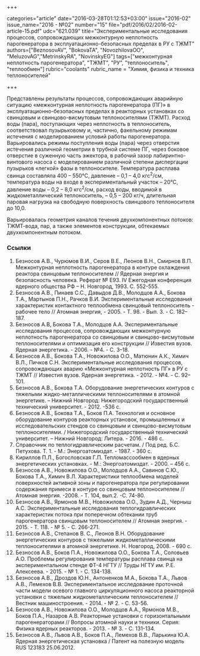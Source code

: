 +++

categories="article"
date="2016-03-28T01:12:53+03:00"
issue="2016-02"
issue_name="2016 - №02"
number="15"
file="pdf/2016/02/2016-02-article-15.pdf"
udc="621.039"
title="Экспериментальные исследования процессов, сопровождающих межконтурную неплотность парогенератора в эксплуатационно-безопасных пределах в РУ c ТЖМТ"
authors=["BeznosovAV", "BokovaTA", "NovozhilovaOO", "MeluzovAG","MetrinskyRA", "NovinskyEG"]
tags=["межконтурная неплотность парогенератора", "ТЖМТ", "РУ", "теплоноситель", "теплообмен"]
rubric="coolants"
rubric_name = "Химия, физика и техника теплоносителей"

+++

Представлены результаты процессов, сопровождающих аварийную ситуацию «межконтурная неплотность парогенератора (ПГ)» в эксплуатационно-безопасных пределах в реакторных установках со свинцовым и свинцово-висмутовым теплоносителями (ТЖМТ). 
Расход воды (пара), поступающих через неплотность в теплоноситель, соответствовал пузырьковому и, частично, факельному режимам истечения с моделированием условий работы парогенератора. 
Варьировались режимы поступления воды (пара) через отверстия истечения различной геометрии в трубной системе ПГ, через боковое отверстие в суженную часть эжектора, в рабочий зазор лабиринтно-винтового насоса с моделированием различной степени диспергации пузырьков «легкой» фазы в теплоносителе. 
Температура расплава свинца составляла 400 – 550°C, давление – 0,1 – 4,0 кгс<sup>2</sup>/см, температура воды на входе в экспериментальный участок – 20°C, давление воды – 0,2 – 8,0 кгс<sup>2</sup>/см, расход воды, вводимой в жидкометаллический теплоноситель, – 0,5 – 200 кг/ч, длительная паровая нагрузка на свободную поверхность свинцового теплоносителя до 10,0.

Варьировалась геометрия каналов течения двухкомпонентных потоков: ТЖМТ-вода, пар, а также элементов конструкции, обтекаемых двухкомпонентным потоком.

### Ссылки

1. Безносов А.В., Чурюмов В.И., Серов В.Е., Леонов В.Н., Смирнов В.П. Межконтурная неплотность парогенератора в контуре охлаждения реактора свинцовым теплоносителем // Ядерная энергия и безопасность человека. Реферат № Е93. IV Ежегодная конференция ядерного общества РФ – Н. Новгород, 1993. С. 552-555.
2. Безносов А.В., Пинаев С.С., Давыдов Д.В., Молодцов А.А., Бокова Т.А., Мартынов П.Н., Рачков В.И. Экспериментальные исследования характеристик контактного теплообмена свинцовый теплоноситель - рабочее тело // Атомная энергия, - 2005. - Т. 98. - Вып. 3. - С. 182–187.
3. Безносов А.В, Бокова Т.А., Молодцов А.А. Экспериментальные исследования процессов, сопровождающих межконтурную неплотность парогенератора со свинцовым и свинцово-висмутовым теплоносителями и оптимизация его конструкции // Известия вузов. Ядерная энергетика. - 2006. - №4. - С. 3–18.
4. Безносов А.В., Бокова Т.А., Новожилова О.О., Матюнин А.К., Химич В.Л., Пичков С.Н. Экспериментальные исследования процессов, сопровождающих аварию «Межконтурная неплотность ПГ» в РУ с ТЖМТ // Известия вузов. Ядерная энергетика. - 2012. - №4. - С. 92–101.
5. Безносов А.В., Бокова Т.А. Оборудование энергетических контуров с тяжелыми жидко-металлическими теплоносителями в атомной энергетике. – Нижний Новгород: Нижегородский государственный технический университет. - 2012. -536 с.
6. Безносов А.В., Бокова Т.А., Боков П.А. Технология и основное оборудование контуров реакторных установок, промышленных и исследовательских стендов со свинцовым и свинцово-висмутовым теплоносителями. / Нижегородский государственный технический университет. – Нижний Новгород: Литера. - 2016. - 486 с.
7. Справочник по теплогидравлическим расчетам. / Под ред. Б.С. Петухова. Т. 1. - М.: Энергоатомиздат. - 1987. - 360 с.
8. Кириллов П.Л., Богословская Г.П. Тепломассообмен в ядерных энергетических установках. - М.: Энергоатомиздат. - 2000. – 456 с.
9. Безносов А.В., Новожилова О.О., Молодцов А.А., Савинов С.Ю., Бокова Т.А., Химич В.Л. Характеристики теплообмена моделей поверхностей активной зоны и парогенератора при регулировании содержания примеси в контуре со свинцовым теплоносителем // Атомная энергия. -2008. - Т. 104, вып.2. -С. 74-80.
10. Безносов А.В., Ярмонов М.В., Новожилова О.О., Зудин А.Д., Черныш А.С. Экспериментальные исследования теплогидравлических характеристик потока при поперечном обтекании труб парогенератора свинцовым теплоносителем // Атомная энергия. - 2015. - Т. 118. - № 5. - С. 266-271.
11. Безносов А.В., Степанов В. С., Леонов В.Н. Оборудование энергетических контуров с тяжелыми жидкометаллическими теплоносителями в атомной энергетике. Н. Новгород, 2008. - 690 с.
12. Безносов А.В., Боков П.А., Новожилова О.О., Бокова Т.А., Соловьев А.О. Проблемы регулирования температуры расплава свинца на экспериментальном стенде ФТ-4 НГТУ // Труды НГТУ им. Р.Е. Алексеева. - 2015. - № 1. - С. 134-138.
13. Безносов А.В., Дроздов Ю.Н., Антоненков М.А., Бокова Т.А., Львов А.В., Лемехов В.В. Экспериментальное исследование проточной части модели осевого главного циркуляционного насоса реакторной установки с тяжелым жидкометаллическим теплоносителем // Вестник машиностроения. - 2014. - № 2. - С. 53-56.
14. Безносов А.В., Новожилова О.О., Молодцов А.А., Ярмонов М.В., Боков П.А., Назаров А.В. Реакторные установки с горизонтальными парогенераторами // Вопросы атомной науки и техники. Серия: Физика ядерных реакторов. - 2013. - № 3. - С. 131-134.
15. Безносов А.В., Львов А.В., Боков П.А., Лемехов В.В., Ларькина Ю.А. Ядерная энергетическая установка / Патент на полезную модель RUS 123183 25.06.2012.